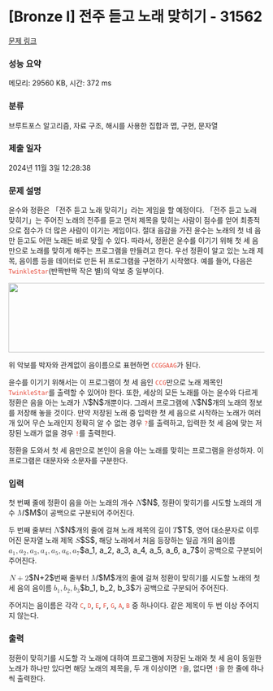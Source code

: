 # [Bronze I] 전주 듣고 노래 맞히기 - 31562 

[문제 링크](https://www.acmicpc.net/problem/31562) 

### 성능 요약

메모리: 29560 KB, 시간: 372 ms

### 분류

브루트포스 알고리즘, 자료 구조, 해시를 사용한 집합과 맵, 구현, 문자열

### 제출 일자

2024년 11월 3일 12:28:38

### 문제 설명

<p>윤수와 정환은 「전주 듣고 노래 맞히기」라는 게임을 할 예정이다. 「전주 듣고 노래 맞히기」는 주어진 노래의 전주를 듣고 먼저 제목을 맞히는 사람이 점수를 얻어 최종적으로 점수가 더 많은 사람이 이기는 게임이다. 절대 음감을 가진 윤수는 노래의 첫 네 음만 듣고도 어떤 노래든 바로 맞힐 수 있다. 따라서, 정환은 윤수를 이기기 위해 첫 세 음만으로 노래를 맞히게 해주는 프로그램을 만들려고 한다. 우선 정환이 알고 있는 노래 제목, 음이름 등을 데이터로 만든 뒤 프로그램을 구현하기 시작했다. 예를 들어, 다음은 <span style="color:#e74c3c;"><code>TwinkleStar</code></span>(반짝반짝 작은 별)의 악보 중 일부이다.</p>

<p style="text-align: center;"><code><img alt="" src="https://upload.acmicpc.net/42349570-4719-4239-968b-f1704537e702/-/preview/" style="height: 137px; width: 594px;"></code></p>

<p>위 악보를 박자와 관계없이 음이름으로 표현하면 <span style="color:#e74c3c;"><code>CCGGAAG</code></span>가 된다.</p>

<p>윤수를 이기기 위해서는 이 프로그램이 첫 세 음인 <code><span style="color:#e74c3c;">CCG</span></code>만으로 노래 제목인 <span style="color:#e74c3c;"><code>TwinkleStar</code></span>를 출력할 수 있어야 한다. 또한, 세상의 모든 노래를 아는 윤수와 다르게 정환은 음을 아는 노래가 <mjx-container class="MathJax" jax="CHTML" style="font-size: 109%; position: relative;"><mjx-math class="MJX-TEX" aria-hidden="true"><mjx-mi class="mjx-i"><mjx-c class="mjx-c1D441 TEX-I"></mjx-c></mjx-mi></mjx-math><mjx-assistive-mml unselectable="on" display="inline"><math xmlns="http://www.w3.org/1998/Math/MathML"><mi>N</mi></math></mjx-assistive-mml><span aria-hidden="true" class="no-mathjax mjx-copytext">$N$</span></mjx-container>개뿐이다. 그래서 프로그램에 <mjx-container class="MathJax" jax="CHTML" style="font-size: 109%; position: relative;"><mjx-math class="MJX-TEX" aria-hidden="true"><mjx-mi class="mjx-i"><mjx-c class="mjx-c1D441 TEX-I"></mjx-c></mjx-mi></mjx-math><mjx-assistive-mml unselectable="on" display="inline"><math xmlns="http://www.w3.org/1998/Math/MathML"><mi>N</mi></math></mjx-assistive-mml><span aria-hidden="true" class="no-mathjax mjx-copytext">$N$</span></mjx-container>개의 노래의 정보를 저장해 놓을 것이다. 만약 저장된 노래 중 입력한 첫 세 음으로 시작하는 노래가 여러 개 있어 무슨 노래인지 정확히 알 수 없는 경우 <span style="color:#e74c3c;"><code>?</code></span>를 출력하고, 입력한 첫 세 음에 맞는 저장된 노래가 없을 경우 <span style="color:#e74c3c;"><code>!</code></span>를 출력한다.</p>

<p>정환을 도와서 첫 세 음만으로 본인이 음을 아는 노래를 맞히는 프로그램을 완성하자. 이 프로그램은 대문자와 소문자를 구분한다.</p>

### 입력 

 <p>첫 번째 줄에 정환이 음을 아는 노래의 개수 <mjx-container class="MathJax" jax="CHTML" style="font-size: 109%; position: relative;"><mjx-math class="MJX-TEX" aria-hidden="true"><mjx-mi class="mjx-i"><mjx-c class="mjx-c1D441 TEX-I"></mjx-c></mjx-mi></mjx-math><mjx-assistive-mml unselectable="on" display="inline"><math xmlns="http://www.w3.org/1998/Math/MathML"><mi>N</mi></math></mjx-assistive-mml><span aria-hidden="true" class="no-mathjax mjx-copytext">$N$</span></mjx-container>, 정환이 맞히기를 시도할 노래의 개수 <mjx-container class="MathJax" jax="CHTML" style="font-size: 109%; position: relative;"><mjx-math class="MJX-TEX" aria-hidden="true"><mjx-mi class="mjx-i"><mjx-c class="mjx-c1D440 TEX-I"></mjx-c></mjx-mi></mjx-math><mjx-assistive-mml unselectable="on" display="inline"><math xmlns="http://www.w3.org/1998/Math/MathML"><mi>M</mi></math></mjx-assistive-mml><span aria-hidden="true" class="no-mathjax mjx-copytext">$M$</span></mjx-container>이 공백으로 구분되어 주어진다.</p>

<p>두 번째 줄부터 <mjx-container class="MathJax" jax="CHTML" style="font-size: 109%; position: relative;"><mjx-math class="MJX-TEX" aria-hidden="true"><mjx-mi class="mjx-i"><mjx-c class="mjx-c1D441 TEX-I"></mjx-c></mjx-mi></mjx-math><mjx-assistive-mml unselectable="on" display="inline"><math xmlns="http://www.w3.org/1998/Math/MathML"><mi>N</mi></math></mjx-assistive-mml><span aria-hidden="true" class="no-mathjax mjx-copytext">$N$</span></mjx-container>개의 줄에 걸쳐 노래 제목의 길이 <mjx-container class="MathJax" jax="CHTML" style="font-size: 109%; position: relative;"><mjx-math class="MJX-TEX" aria-hidden="true"><mjx-mi class="mjx-i"><mjx-c class="mjx-c1D447 TEX-I"></mjx-c></mjx-mi></mjx-math><mjx-assistive-mml unselectable="on" display="inline"><math xmlns="http://www.w3.org/1998/Math/MathML"><mi>T</mi></math></mjx-assistive-mml><span aria-hidden="true" class="no-mathjax mjx-copytext">$T$</span></mjx-container>, 영어 대소문자로 이루어진 문자열 노래 제목 <mjx-container class="MathJax" jax="CHTML" style="font-size: 109%; position: relative;"><mjx-math class="MJX-TEX" aria-hidden="true"><mjx-mi class="mjx-i"><mjx-c class="mjx-c1D446 TEX-I"></mjx-c></mjx-mi></mjx-math><mjx-assistive-mml unselectable="on" display="inline"><math xmlns="http://www.w3.org/1998/Math/MathML"><mi>S</mi></math></mjx-assistive-mml><span aria-hidden="true" class="no-mathjax mjx-copytext">$S$</span></mjx-container>, 해당 노래에서 처음 등장하는 일곱 개의 음이름 <mjx-container class="MathJax" jax="CHTML" style="font-size: 109%; position: relative;"><mjx-math class="MJX-TEX" aria-hidden="true"><mjx-msub><mjx-mi class="mjx-i"><mjx-c class="mjx-c1D44E TEX-I"></mjx-c></mjx-mi><mjx-script style="vertical-align: -0.15em;"><mjx-mn class="mjx-n" size="s"><mjx-c class="mjx-c31"></mjx-c></mjx-mn></mjx-script></mjx-msub><mjx-mo class="mjx-n"><mjx-c class="mjx-c2C"></mjx-c></mjx-mo><mjx-msub space="2"><mjx-mi class="mjx-i"><mjx-c class="mjx-c1D44E TEX-I"></mjx-c></mjx-mi><mjx-script style="vertical-align: -0.15em;"><mjx-mn class="mjx-n" size="s"><mjx-c class="mjx-c32"></mjx-c></mjx-mn></mjx-script></mjx-msub><mjx-mo class="mjx-n"><mjx-c class="mjx-c2C"></mjx-c></mjx-mo><mjx-msub space="2"><mjx-mi class="mjx-i"><mjx-c class="mjx-c1D44E TEX-I"></mjx-c></mjx-mi><mjx-script style="vertical-align: -0.15em;"><mjx-mn class="mjx-n" size="s"><mjx-c class="mjx-c33"></mjx-c></mjx-mn></mjx-script></mjx-msub><mjx-mo class="mjx-n"><mjx-c class="mjx-c2C"></mjx-c></mjx-mo><mjx-msub space="2"><mjx-mi class="mjx-i"><mjx-c class="mjx-c1D44E TEX-I"></mjx-c></mjx-mi><mjx-script style="vertical-align: -0.15em;"><mjx-mn class="mjx-n" size="s"><mjx-c class="mjx-c34"></mjx-c></mjx-mn></mjx-script></mjx-msub><mjx-mo class="mjx-n"><mjx-c class="mjx-c2C"></mjx-c></mjx-mo><mjx-msub space="2"><mjx-mi class="mjx-i"><mjx-c class="mjx-c1D44E TEX-I"></mjx-c></mjx-mi><mjx-script style="vertical-align: -0.15em;"><mjx-mn class="mjx-n" size="s"><mjx-c class="mjx-c35"></mjx-c></mjx-mn></mjx-script></mjx-msub><mjx-mo class="mjx-n"><mjx-c class="mjx-c2C"></mjx-c></mjx-mo><mjx-msub space="2"><mjx-mi class="mjx-i"><mjx-c class="mjx-c1D44E TEX-I"></mjx-c></mjx-mi><mjx-script style="vertical-align: -0.15em;"><mjx-mn class="mjx-n" size="s"><mjx-c class="mjx-c36"></mjx-c></mjx-mn></mjx-script></mjx-msub><mjx-mo class="mjx-n"><mjx-c class="mjx-c2C"></mjx-c></mjx-mo><mjx-msub space="2"><mjx-mi class="mjx-i"><mjx-c class="mjx-c1D44E TEX-I"></mjx-c></mjx-mi><mjx-script style="vertical-align: -0.15em;"><mjx-mn class="mjx-n" size="s"><mjx-c class="mjx-c37"></mjx-c></mjx-mn></mjx-script></mjx-msub></mjx-math><mjx-assistive-mml unselectable="on" display="inline"><math xmlns="http://www.w3.org/1998/Math/MathML"><msub><mi>a</mi><mn>1</mn></msub><mo>,</mo><msub><mi>a</mi><mn>2</mn></msub><mo>,</mo><msub><mi>a</mi><mn>3</mn></msub><mo>,</mo><msub><mi>a</mi><mn>4</mn></msub><mo>,</mo><msub><mi>a</mi><mn>5</mn></msub><mo>,</mo><msub><mi>a</mi><mn>6</mn></msub><mo>,</mo><msub><mi>a</mi><mn>7</mn></msub></math></mjx-assistive-mml><span aria-hidden="true" class="no-mathjax mjx-copytext">$a_1, a_2, a_3, a_4, a_5, a_6, a_7$</span></mjx-container>이 공백으로 구분되어 주어진다.</p>

<p><mjx-container class="MathJax" jax="CHTML" style="font-size: 109%; position: relative;"> <mjx-math class="MJX-TEX" aria-hidden="true"><mjx-mi class="mjx-i"><mjx-c class="mjx-c1D441 TEX-I"></mjx-c></mjx-mi><mjx-mo class="mjx-n" space="3"><mjx-c class="mjx-c2B"></mjx-c></mjx-mo><mjx-mn class="mjx-n" space="3"><mjx-c class="mjx-c32"></mjx-c></mjx-mn></mjx-math><mjx-assistive-mml unselectable="on" display="inline"><math xmlns="http://www.w3.org/1998/Math/MathML"><mi>N</mi><mo>+</mo><mn>2</mn></math></mjx-assistive-mml><span aria-hidden="true" class="no-mathjax mjx-copytext">$N+2$</span></mjx-container>번째 줄부터 <mjx-container class="MathJax" jax="CHTML" style="font-size: 109%; position: relative;"><mjx-math class="MJX-TEX" aria-hidden="true"><mjx-mi class="mjx-i"><mjx-c class="mjx-c1D440 TEX-I"></mjx-c></mjx-mi></mjx-math><mjx-assistive-mml unselectable="on" display="inline"><math xmlns="http://www.w3.org/1998/Math/MathML"><mi>M</mi></math></mjx-assistive-mml><span aria-hidden="true" class="no-mathjax mjx-copytext">$M$</span></mjx-container>개의 줄에 걸쳐 정환이 맞히기를 시도할 노래의 첫 세 음의 음이름 <mjx-container class="MathJax" jax="CHTML" style="font-size: 109%; position: relative;"><mjx-math class="MJX-TEX" aria-hidden="true"><mjx-msub><mjx-mi class="mjx-i"><mjx-c class="mjx-c1D44F TEX-I"></mjx-c></mjx-mi><mjx-script style="vertical-align: -0.15em;"><mjx-mn class="mjx-n" size="s"><mjx-c class="mjx-c31"></mjx-c></mjx-mn></mjx-script></mjx-msub><mjx-mo class="mjx-n"><mjx-c class="mjx-c2C"></mjx-c></mjx-mo><mjx-msub space="2"><mjx-mi class="mjx-i"><mjx-c class="mjx-c1D44F TEX-I"></mjx-c></mjx-mi><mjx-script style="vertical-align: -0.15em;"><mjx-mn class="mjx-n" size="s"><mjx-c class="mjx-c32"></mjx-c></mjx-mn></mjx-script></mjx-msub><mjx-mo class="mjx-n"><mjx-c class="mjx-c2C"></mjx-c></mjx-mo><mjx-msub space="2"><mjx-mi class="mjx-i"><mjx-c class="mjx-c1D44F TEX-I"></mjx-c></mjx-mi><mjx-script style="vertical-align: -0.15em;"><mjx-mn class="mjx-n" size="s"><mjx-c class="mjx-c33"></mjx-c></mjx-mn></mjx-script></mjx-msub></mjx-math><mjx-assistive-mml unselectable="on" display="inline"><math xmlns="http://www.w3.org/1998/Math/MathML"><msub><mi>b</mi><mn>1</mn></msub><mo>,</mo><msub><mi>b</mi><mn>2</mn></msub><mo>,</mo><msub><mi>b</mi><mn>3</mn></msub></math></mjx-assistive-mml><span aria-hidden="true" class="no-mathjax mjx-copytext">$b_1, b_2, b_3$</span></mjx-container>가 공백으로 구분되어 주어진다.</p>

<p>주어지는 음이름은 각각 <code><span style="color:#e74c3c;">C</span></code>, <code><span style="color:#e74c3c;">D</span></code>, <code><span style="color:#e74c3c;">E</span></code>, <code><span style="color:#e74c3c;">F</span></code>, <code><span style="color:#e74c3c;">G</span></code>, <code><span style="color:#e74c3c;">A</span></code>, <code><span style="color:#e74c3c;">B</span></code> 중 하나이다. 같은 제목이 두 번 이상 주어지지 않는다.</p>

### 출력 

 <p>정환이 맞히기를 시도할 각 노래에 대하여 프로그램에 저장된 노래와 첫 세 음이 동일한 노래가 하나만 있다면 해당 노래의 제목을, 두 개 이상이면 <code><span style="color:#e74c3c;">?</span></code>을, 없다면 <code><span style="color:#e74c3c;">!</span></code>을 한 줄에 하나씩 출력한다.</p>

